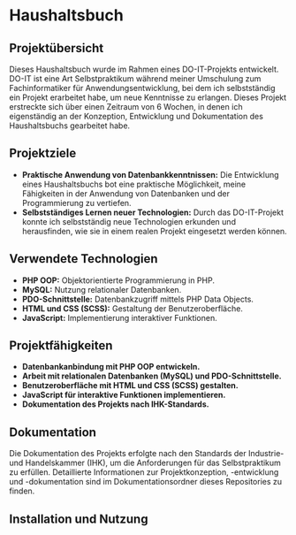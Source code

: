 # Haushaltsbuch

## Projektübersicht

Dieses Haushaltsbuch wurde im Rahmen eines DO-IT-Projekts entwickelt.
DO-IT ist eine Art Selbstpraktikum während meiner Umschulung zum Fachinformatiker für Anwendungsentwicklung, bei dem ich selbstständig ein Projekt erarbeitet habe, um neue Kenntnisse zu erlangen.
Dieses Projekt erstreckte sich über einen Zeitraum von 6 Wochen, in denen ich eigenständig an der Konzeption, Entwicklung und Dokumentation des Haushaltsbuchs gearbeitet habe.

## Projektziele

- **Praktische Anwendung von Datenbankkenntnissen:** Die Entwicklung eines Haushaltsbuchs bot eine praktische Möglichkeit, meine Fähigkeiten in der Anwendung von Datenbanken und der Programmierung zu vertiefen.
- **Selbstständiges Lernen neuer Technologien:** Durch das DO-IT-Projekt konnte ich selbstständig neue Technologien erkunden und herausfinden, wie sie in einem realen Projekt eingesetzt werden können.

## Verwendete Technologien

- **PHP OOP:** Objektorientierte Programmierung in PHP.
- **MySQL:** Nutzung relationaler Datenbanken.
- **PDO-Schnittstelle:** Datenbankzugriff mittels PHP Data Objects.
- **HTML und CSS (SCSS):** Gestaltung der Benutzeroberfläche.
- **JavaScript:** Implementierung interaktiver Funktionen.

## Projektfähigkeiten

- **Datenbankanbindung mit PHP OOP entwickeln.**
- **Arbeit mit relationalen Datenbanken (MySQL) und PDO-Schnittstelle.**
- **Benutzeroberfläche mit HTML und CSS (SCSS) gestalten.**
- **JavaScript für interaktive Funktionen implementieren.**
- **Dokumentation des Projekts nach IHK-Standards.**

## Dokumentation

Die Dokumentation des Projekts erfolgte nach den Standards der Industrie- und Handelskammer (IHK), um die Anforderungen für das Selbstpraktikum zu erfüllen.
Detaillierte Informationen zur Projektkonzeption, -entwicklung und -dokumentation sind im Dokumentationsordner dieses Repositories zu finden.

## Installation und Nutzung

